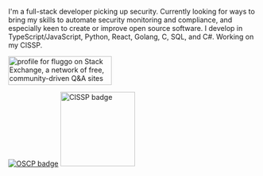I'm a full-stack developer picking up security.
Currently looking for ways to bring my skills to automate security monitoring and compliance, and especially keen to create or improve open source software.
I develop in TypeScript/JavaScript, Python, React, Golang, C, SQL, and C#.
Working on my CISSP.

<a href="https://stackexchange.com/users/2036645"><img src="https://stackexchange.com/users/flair/2036645.png" width="208" height="58" alt="profile for fluggo on Stack Exchange, a network of free, community-driven Q&amp;A sites" title="profile for fluggo on Stack Exchange, a network of free, community-driven Q&amp;A sites"></a>

<a href="https://www.credential.net/57496fce-f8e4-423b-aa33-42738a325ff7"><img alt="OSCP badge" src="https://api.accredible.com/v1/frontend/credential_website_embed_image/badge/50419726"></a> <a href="https://www.credly.com/badges/9e4ebaa1-0ee9-4fe1-a0d7-9fcb99e62c98/public_url"><img alt="CISSP badge" src="https://images.credly.com/images/5e6f5247-1d61-4932-a5da-999a7feec067/isc2_cissp2.png" width="150"></a>
